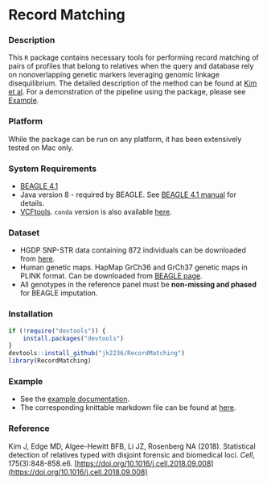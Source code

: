 # Record Matching

### Description
This `R` package contains necessary tools for performing record matching of pairs of profiles that belong to relatives when the query and database rely on nonoverlapping genetic markers leveraging genomic linkage disequilibrium. The detailed description of the method can be found at [Kim et al]((https://doi.org/10.1016/j.cell.2018.09.008)). For a demonstration of the pipeline using the package, please see [Example](#example).

### Platform
While the package can be run on any platform, it has been extensively tested on Mac only.

### System Requirements
* [BEAGLE 4.1](https://faculty.washington.edu/browning/beagle/b4_1.html) 
* Java version 8 - required by BEAGLE. See [BEAGLE 4.1 manual](https://faculty.washington.edu/browning/beagle/beagle_4.1_21Jan17.pdf) for details.
* [VCFtools](https://github.com/vcftools/vcftools). `conda` version is also available [here](https://anaconda.org/bioconda/vcftools).

### Dataset
* HGDP SNP-STR data containing 872 individuals can be downloaded from [here](https://rosenberglab.stanford.edu/data/edgeEtAl2017/unphased_all_vcf.zip).
* Human genetic maps. HapMap GrCh36 and GrCh37 genetic maps in PLINK format. Can be downloaded from [BEAGLE page](http://bochet.gcc.biostat.washington.edu/beagle/genetic_maps/).
* All genotypes in the reference panel must be **non-missing and phased** for BEAGLE imputation. 

### Installation
```R
if (!require("devtools")) {
    install.packages("devtools")
}
devtools::install_github("jk2236/RecordMatching")
library(RecordMatching)
```

### Example
* See the [example documentation](https://github.com/jk2236/RecordMatching/blob/main/examples/demo.pdf). 
* The corresponding knittable markdown file can be found at [here](https://github.com/jk2236/RecordMatching/blob/main/examples/demo.Rmd).

### Reference
Kim J, Edge MD, Algee-Hewitt BFB, Li JZ, Rosenberg NA (2018). Statistical detection of relatives typed with disjoint forensic and biomedical loci. *Cell*, 175(3):848-858.e6. [https://doi.org/10.1016/j.cell.2018.09.008](https://doi.org/10.1016/j.cell.2018.09.008)

